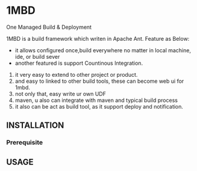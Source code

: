 # 1MBD
One Managed Build &amp; Deployment

1MBD is a build framework which writen in Apache Ant. 
Feature as Below:
* it allows configured once,build everywhere no matter in local machine, ide, or build sever
* another featured is support Countinous Integration. 
1. it very easy to extend to other project or product.
2. and easy to linked to other build tools, these can become web ui for 1mbd. 
3. not only that, easy write ur own UDF
4. maven, u also can integrate with maven and typical build process
5. it also can be act as build tool, as it support deploy and notification.
   
## INSTALLATION

### Prerequisite


## USAGE

